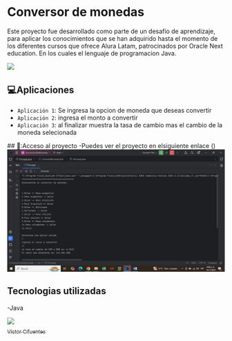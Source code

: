 <h1>Conversor de monedas</h1>

Este proyecto fue desarrollado como parte de un desafío de aprendizaje, para aplicar los conocimientos que se han adquirido hasta el momento de los diferentes cursos que ofrece Alura Latam,
patrocinados por Oracle Next education. En los cuales el lenguaje de programacion Java.

<img src="https://img.shields.io/badge/STATUS-%20COMPLETADO-yellow">

## :computer:Aplicaciones
- `Aplicación 1`: Se ingresa la opcion de moneda que deseas convertir 
- `Aplicación 2`: ingresa el monto a convertir
- `Aplicación 3`: al finalizar muestra la tasa de cambio mas el cambio de la moneda selecionada

  
\## 📁:Acceso al proyecto
-Puedes ver el proyecto en elsiguiente enlace ()
![aplicacion1](https://github.com/dvdentes/ConversorDeMonedas/blob/01617a2fa1fcac8d5e765917cb627974284a07fc/aplicacion1.png)

## Tecnologias utilizadas
-Java


 [<img src="https://github.com/user-attachments/assets/1c3602b1-11ed-40d8-92f1-33a9e25afe33" width=115><br><sub>Víctor Cifuentes</sub>](https://github.com/dvdentes)


